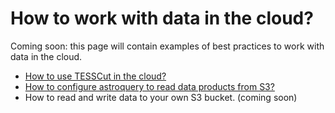 # How to work with data in the cloud?

Coming soon: this page will contain examples of best practices to work with data in the cloud.

- [How to use TESSCut in the cloud?](tesscut-in-the-cloud.ipynb)
- [How to configure astroquery to read data products from S3?](https://astroquery.readthedocs.io/en/latest/mast/mast.html#cloud-data-access)
- How to read and write data to your own S3 bucket. (coming soon)
